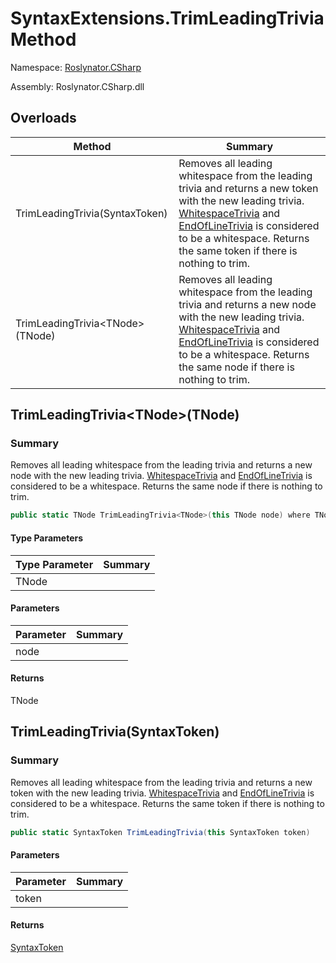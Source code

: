 # SyntaxExtensions\.TrimLeadingTrivia Method

Namespace: [Roslynator.CSharp](../../README.md)

Assembly: Roslynator\.CSharp\.dll

## Overloads

| Method | Summary |
| ------ | ------- |
| TrimLeadingTrivia\(SyntaxToken\) | Removes all leading whitespace from the leading trivia and returns a new token with the new leading trivia\. [WhitespaceTrivia](https://docs.microsoft.com/en-us/dotnet/api/microsoft.codeanalysis.csharp.syntaxkind.whitespacetrivia) and [EndOfLineTrivia](https://docs.microsoft.com/en-us/dotnet/api/microsoft.codeanalysis.csharp.syntaxkind.endoflinetrivia) is considered to be a whitespace\. Returns the same token if there is nothing to trim\. |
| TrimLeadingTrivia\<TNode>\(TNode\) | Removes all leading whitespace from the leading trivia and returns a new node with the new leading trivia\. [WhitespaceTrivia](https://docs.microsoft.com/en-us/dotnet/api/microsoft.codeanalysis.csharp.syntaxkind.whitespacetrivia) and [EndOfLineTrivia](https://docs.microsoft.com/en-us/dotnet/api/microsoft.codeanalysis.csharp.syntaxkind.endoflinetrivia) is considered to be a whitespace\. Returns the same node if there is nothing to trim\. |

## TrimLeadingTrivia\<TNode>\(TNode\)

### Summary

Removes all leading whitespace from the leading trivia and returns a new node with the new leading trivia\.
[WhitespaceTrivia](https://docs.microsoft.com/en-us/dotnet/api/microsoft.codeanalysis.csharp.syntaxkind.whitespacetrivia) and [EndOfLineTrivia](https://docs.microsoft.com/en-us/dotnet/api/microsoft.codeanalysis.csharp.syntaxkind.endoflinetrivia) is considered to be a whitespace\.
Returns the same node if there is nothing to trim\.

```csharp
public static TNode TrimLeadingTrivia<TNode>(this TNode node) where TNode : SyntaxNode
```

#### Type Parameters

| Type Parameter | Summary |
| -------------- | ------- |
| TNode | |

#### Parameters

| Parameter | Summary |
| --------- | ------- |
| node | |

#### Returns

TNode


## TrimLeadingTrivia\(SyntaxToken\)

### Summary

Removes all leading whitespace from the leading trivia and returns a new token with the new leading trivia\.
[WhitespaceTrivia](https://docs.microsoft.com/en-us/dotnet/api/microsoft.codeanalysis.csharp.syntaxkind.whitespacetrivia) and [EndOfLineTrivia](https://docs.microsoft.com/en-us/dotnet/api/microsoft.codeanalysis.csharp.syntaxkind.endoflinetrivia) is considered to be a whitespace\.
Returns the same token if there is nothing to trim\.

```csharp
public static SyntaxToken TrimLeadingTrivia(this SyntaxToken token)
```

#### Parameters

| Parameter | Summary |
| --------- | ------- |
| token | |

#### Returns

[SyntaxToken](https://docs.microsoft.com/en-us/dotnet/api/microsoft.codeanalysis.syntaxtoken)



